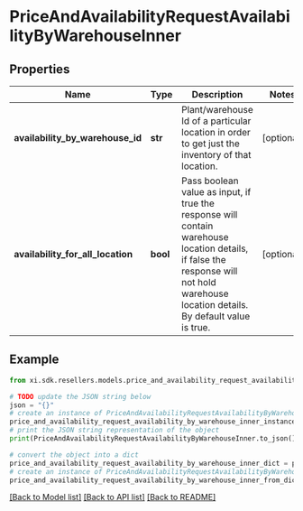 # PriceAndAvailabilityRequestAvailabilityByWarehouseInner


## Properties

Name | Type | Description | Notes
------------ | ------------- | ------------- | -------------
**availability_by_warehouse_id** | **str** | Plant/warehouse Id of a particular location in order to get just the inventory of that location. | [optional] 
**availability_for_all_location** | **bool** | Pass boolean value as input, if true the response will contain warehouse location details, if false the response will not hold warehouse location details. By default value is true. | [optional] 

## Example

```python
from xi.sdk.resellers.models.price_and_availability_request_availability_by_warehouse_inner import PriceAndAvailabilityRequestAvailabilityByWarehouseInner

# TODO update the JSON string below
json = "{}"
# create an instance of PriceAndAvailabilityRequestAvailabilityByWarehouseInner from a JSON string
price_and_availability_request_availability_by_warehouse_inner_instance = PriceAndAvailabilityRequestAvailabilityByWarehouseInner.from_json(json)
# print the JSON string representation of the object
print(PriceAndAvailabilityRequestAvailabilityByWarehouseInner.to_json())

# convert the object into a dict
price_and_availability_request_availability_by_warehouse_inner_dict = price_and_availability_request_availability_by_warehouse_inner_instance.to_dict()
# create an instance of PriceAndAvailabilityRequestAvailabilityByWarehouseInner from a dict
price_and_availability_request_availability_by_warehouse_inner_from_dict = PriceAndAvailabilityRequestAvailabilityByWarehouseInner.from_dict(price_and_availability_request_availability_by_warehouse_inner_dict)
```
[[Back to Model list]](../README.md#documentation-for-models) [[Back to API list]](../README.md#documentation-for-api-endpoints) [[Back to README]](../README.md)


